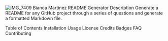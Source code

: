 ![IMG_7409](https://user-images.githubusercontent.com/67445858/91641370-7d79af80-e9e9-11ea-9089-421d9c8b863d.jpeg)
Bianca Martinez
README Generator
Description
Generate a README for any GitHub project through a series of questions and generate a formatted Markdown file.

Table of Contents
Installation
Usage
License
Credits
Badges
FAQ
Contributing
